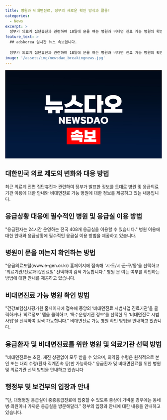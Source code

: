 ```yaml
---
title: 병원과 비대면진료, 정부의 새로운 확인 방식과 활용!
categories:
  - News
excerpt: >
  정부가 의료계 집단휴진과 관련하여 18일에 문을 여는 병원과 비대면 진료 가능 병원의 확인 방법을 공개했습니다. 병·의원 정보는 전화나 인터넷으로 확인할 수 있으며, 응급환자는 24시간 운영하는 전국 408개 응급실을 이용 가능합니다. 또한, 비대면 진료를 제공하는 의료기관의 정보도 제공되며, 의료계 집단휴진에도 응급실은 기존과 같이 이용 가능하다는 안내도 이루어졌습니다.
feature_text: >
  ## adskorea 실시간 뉴스 속보입니다.

  정부가 의료계 집단휴진과 관련하여 18일에 문을 여는 병원과 비대면 진료 가능 병원의 확인 방법을 공개했습니다. 병·의원 정보는 전화나 인터넷으로 확인할 수 있으며, 응급환자는 24시간 운영하는 전국 408개 응급실을 이용 가능합니다. 또한, 비대면 진료를 제공하는 의료기관의 정보도 제공되며, 의료계 집단휴진에도 응급실은 기존과 같이 이용 가능하다는 안내도 이루어졌습니다.
image: '/assets/img/newsdao_breakingnews.jpg'
---
```

![adskorea 속보](/assets/img/newsdao_breakingnews.jpg)

<h2 data-ke-size="size26">대한민국 의료 제도의 변화와 대응 방법</h2>

<p data-ke-size="size16">최근 의료계 전면 집단휴진과 관련하여 정부가 발표한 정보를 토대로 병원 및 응급의료기관 이용에 대한 안내와 비대면진료 가능 병원에 대한 정보를 제공하고 있는 내용입니다.</p>

<h2 data-ke-size="size24">응급상황 대응에 필수적인 병원 및 응급실 이용 방법</h2>

<p data-ke-size="size16">"응급환자는 24시간 운영하는 전국 408개 응급실을 이용할 수 있습니다." 병원 이용에 대한 안내와 응급상황에 필수적인 응급실 이용 방법을 제공하고 있습니다.</p>

<h2 data-ke-size="size24">병원이 문을 여는지 확인하는 방법</h2>

<p data-ke-size="size16">"응급의료포털(www.e-gen.or.kr) 홈페이지에 접속해 '시·도/시·군·구/동'을 선택하고 '의료기관/진료과목/진료일' 선택하여 검색 가능합니다." 병원 문 여는 여부를 확인하는 방법에 대한 안내를 제공하고 있습니다.</p>

<h2 data-ke-size="size24">비대면진료 가능 병원 확인 방법</h2>

<p data-ke-size="size16">"건강보험심사평가원 홈페이지에 접속해 중앙의 ‘비대면진료 시범사업 진료기관’을 클릭하거나 ‘의료정보’ 탭을 클릭하고, ‘특수운영기관 정보’를 선택한 뒤 ‘비대면진료 시범사업’을 선택하여 검색 가능합니다." 비대면진료 가능 병원 확인 방법을 안내하고 있습니다.</p> 

<h2 data-ke-size="size24">응급환자 및 비대면진료를 위한 병원 및 의료기관 선택 방법</h2>

<p data-ke-size="size16">"비대면진료는 초진, 재진 상관없이 모두 받을 수 있으며, 의약품 수령은 원칙적으로 본인 또는 대리 수령(환자 직계존속 등)만 가능하다." 응급환자 및 비대면진료를 위한 병원 및 의료기관 선택 방법을 안내하고 있습니다</p> 

<h2 data-ke-size="size24">행정부 및 보건부의 입장과 안내</h2>

<p data-ke-size="size16">"단, 대형병원 응급실이 중증응급진료에 집중할 수 있도록 증상이 가벼운 경우에는 동네 병·의원이나 가까운 응급실을 방문해달라." 정부의 입장과 안내에 대한 내용을 안내하고 있습니다.</p>

